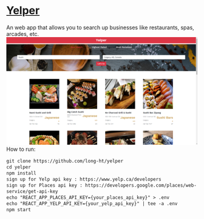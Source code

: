 # [Yelper](http://yelper1945.herokuapp.com/)  
An web app that allows you to search up businesses like restaurants, spas, arcades, etc.
![Demo](demo/Demo.png?raw=true)
How to run:
```
git clone https://github.com/long-ht/yelper  
cd yelper  
npm install  
sign up for Yelp api key : https://www.yelp.ca/developers  
sign up for Places api key : https://developers.google.com/places/web-service/get-api-key  
echo "REACT_APP_PLACES_API_KEY={your_places_api_key}" > .env  
echo "REACT_APP_YELP_API_KEY={your_yelp_api_key}" | tee -a .env  
npm start  
```